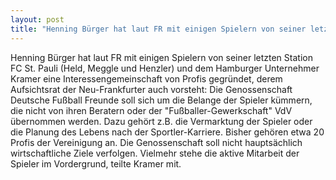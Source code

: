 ```yaml
---
layout: post
title: "Henning Bürger hat laut FR mit einigen Spielern von seiner letzten Station FC St."
---
```


Henning Bürger hat laut FR mit einigen Spielern von seiner letzten Station FC St. Pauli (Held, Meggle und Henzler) und dem Hamburger Unternehmer Kramer eine Interessengemeinschaft von Profis gegründet, derem Aufsichtsrat der Neu-Frankfurter auch vorsteht: Die Genossenschaft Deutsche Fußball Freunde soll sich um die Belange der Spieler kümmern, die nicht von ihren Beratern oder der "Fußballer-Gewerkschaft" VdV übernommen werden. Dazu gehört z.B. die Vermarktung der Spieler oder die Planung des Lebens nach der Sportler-Karriere. Bisher gehören etwa 20 Profis der Vereinigung an. Die Genossenschaft soll nicht hauptsächlich wirtschaftliche Ziele verfolgen. Vielmehr stehe die aktive Mitarbeit der Spieler im Vordergrund, teilte Kramer mit.
